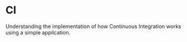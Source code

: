 # CI
Understanding the implementation of how Continuous Integration works using a simple appilcation.
